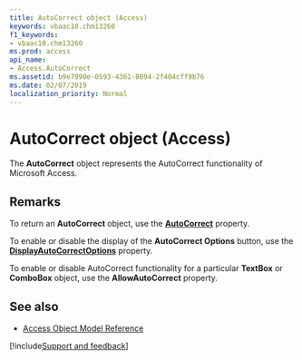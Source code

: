 ```yaml
---
title: AutoCorrect object (Access)
keywords: vbaac10.chm13260
f1_keywords:
- vbaac10.chm13260
ms.prod: access
api_name:
- Access.AutoCorrect
ms.assetid: b9e7990e-0593-4361-8094-2f404cff9b76
ms.date: 02/07/2019
localization_priority: Normal
---
```



# AutoCorrect object (Access)

The **AutoCorrect** object represents the AutoCorrect functionality of Microsoft Access.


## Remarks

To return an **AutoCorrect** object, use the **[AutoCorrect](Access.Application.AutoCorrect.md)** property.

To enable or disable the display of the **AutoCorrect Options** button, use the **[DisplayAutoCorrectOptions](Access.AutoCorrect.DisplayAutoCorrectOptions.md)** property.

To enable or disable AutoCorrect functionality for a particular **TextBox** or **ComboBox** object, use the **AllowAutoCorrect** property.



## See also

- [Access Object Model Reference](overview/Access/object-model.md)


[!include[Support and feedback](~/includes/feedback-boilerplate.md)]